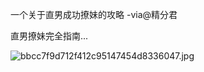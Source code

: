 一个关于直男成功撩妹的攻略  -via@精分君

直男撩妹完全指南...

![bbcc7f9d712f412c95147454d8336047.jpg](https://wxlzmt.github.io/cdn1/ext/qw/groups/30107/bbcc7f9d712f412c95147454d8336047.jpg)
